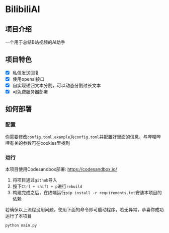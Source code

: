 # BilibiliAI

## 项目介绍
一个用于总结B站视频的AI助手

## 项目特色
- [x] 私信发送回复
- [x] 使用openai接口
- [x] 自实现递归文本分割，可以动态分割过长文本
- [x] 可免费服务器部署

## 如何部署

### 配置
你需要修改`config.toml.example`为`config.toml`并配置好里面的信息，与哔哩哔哩有关的参数可在cookies里找到

### 运行
本项目使用Codesandbox部署: https://codesandbox.io/

1. 将项目通过`github`导入
2. 按下`Ctrl + shift + p`进行`rebuild`
3. 构建完成之后，在终端运行`pip install -r requirements.txt`安装本项目的依赖

若确保以上流程没用问题，使用下面的命令即可启动程序，若无异常，恭喜你成功运行了本项目
```shell
python main.py
```